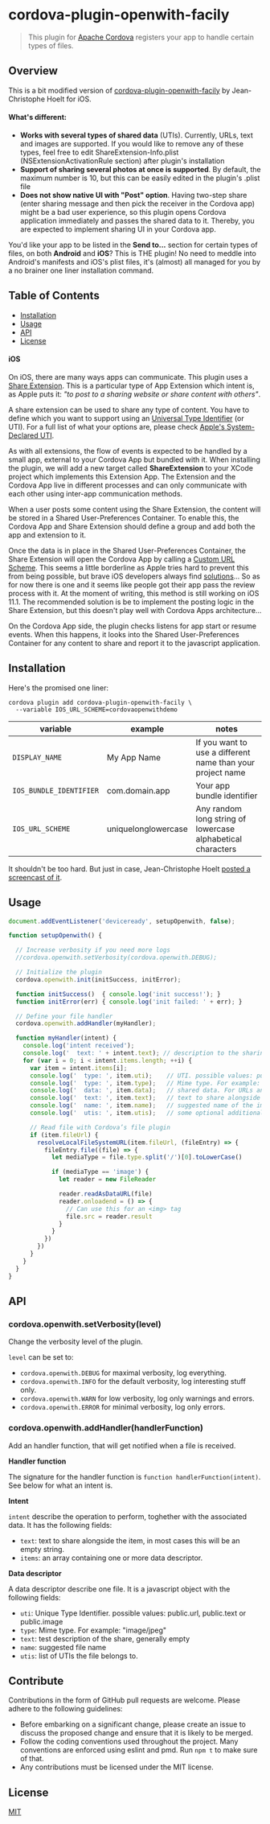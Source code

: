 # cordova-plugin-openwith-facily

> This plugin for [Apache Cordova](https://cordova.apache.org/) registers your app to handle certain types of files.

## Overview

This is a bit modified version of [cordova-plugin-openwith-facily](https://github.com/j3k0/cordova-plugin-openwith-facily) by Jean-Christophe Hoelt for iOS.

#### What's different:

- **Works with several types of shared data** (UTIs). Currently, URLs, text and images are supported. If you would like to remove any of these types, feel free to edit ShareExtension-Info.plist (NSExtensionActivationRule section) after plugin's installation
- **Support of sharing several photos at once is supported**. By default, the maximum number is 10, but this can be easily edited in the plugin's .plist file
- **Does not show native UI with "Post" option**. Having two-step share (enter sharing message and then pick the receiver in the Cordova app) might be a bad user experience, so this plugin opens Cordova application immediately and passes the shared data to it. Thereby, you are expected to implement sharing UI in your Cordova app.

You'd like your app to be listed in the **Send to...** section for certain types of files, on both **Android** and **iOS**? This is THE plugin! No need to meddle into Android's manifests and iOS's plist files, it's (almost) all managed for you by a no brainer one liner installation command.

## Table of Contents

- [Installation](#installation)
- [Usage](#usage)
- [API](#api)
- [License](#license)


#### iOS

On iOS, there are many ways apps can communicate. This plugin uses a [Share Extension](https://developer.apple.com/library/content/documentation/General/Conceptual/ExtensibilityPG/Share.html#//apple_ref/doc/uid/TP40014214-CH12-SW1). This is a particular type of App Extension which intent is, as Apple puts it: _"to post to a sharing website or share content with others"_.

A share extension can be used to share any type of content. You have to define which you want to support using an [Universal Type Identifier](https://developer.apple.com/library/content/documentation/FileManagement/Conceptual/understanding_utis/understand_utis_intro/understand_utis_intro.html) (or UTI). For a full list of what your options are, please check [Apple's System-Declared UTI](https://developer.apple.com/library/content/documentation/Miscellaneous/Reference/UTIRef/Articles/System-DeclaredUniformTypeIdentifiers.html#//apple_ref/doc/uid/TP40009259-SW1).

As with all extensions, the flow of events is expected to be handled by a small app, external to your Cordova App but bundled with it. When installing the plugin, we will add a new target called **ShareExtension** to your XCode project which implements this Extension App. The Extension and the Cordova App live in different processes and can only communicate with each other using inter-app communication methods.

When a user posts some content using the Share Extension, the content will be stored in a Shared User-Preferences Container. To enable this, the Cordova App and Share Extension should define a group and add both the app and extension to it.

Once the data is in place in the Shared User-Preferences Container, the Share Extension will open the Cordova App by calling a [Custom URL Scheme](https://developer.apple.com/library/content/documentation/iPhone/Conceptual/iPhoneOSProgrammingGuide/Inter-AppCommunication/Inter-AppCommunication.html#//apple_ref/doc/uid/TP40007072-CH6-SW1). This seems a little borderline as Apple tries hard to prevent this from being possible, but brave iOS developers always find [solutions](https://stackoverflow.com/questions/24297273/openurl-not-work-in-action-extension/24614589#24614589)... So as for now there is one and it seems like people got their app pass the review process with it. At the moment of writing, this method is still working on iOS 11.1. The recommended solution is be to implement the posting logic in the Share Extension, but this doesn't play well with Cordova Apps architecture...

On the Cordova App side, the plugin checks listens for app start or resume events. When this happens, it looks into the Shared User-Preferences Container for any content to share and report it to the javascript application.

## Installation

Here's the promised one liner:

```
cordova plugin add cordova-plugin-openwith-facily \
  --variable IOS_URL_SCHEME=cordovaopenwithdemo
```

| variable | example | notes |
|---|---|---|
| `DISPLAY_NAME` | My App Name | If you want to use a different name than your project name |
| `IOS_BUNDLE_IDENTIFIER` | com.domain.app | Your app bundle identifier |
| `IOS_URL_SCHEME` | uniquelonglowercase | Any random long string of lowercase alphabetical characters |

It shouldn't be too hard. But just in case, Jean-Christophe Hoelt [posted a screencast of it](https://youtu.be/eaE4m_xO1mg).

## Usage

```js
document.addEventListener('deviceready', setupOpenwith, false);

function setupOpenwith() {

  // Increase verbosity if you need more logs
  //cordova.openwith.setVerbosity(cordova.openwith.DEBUG);

  // Initialize the plugin
  cordova.openwith.init(initSuccess, initError);

  function initSuccess()  { console.log('init success!'); }
  function initError(err) { console.log('init failed: ' + err); }

  // Define your file handler
  cordova.openwith.addHandler(myHandler);

  function myHandler(intent) {
    console.log('intent received');
    console.log('  text: ' + intent.text); // description to the sharing, for instance title of the page when shared URL from Safari
    for (var i = 0; i < intent.items.length; ++i) {
      var item = intent.items[i];
      console.log('  type: ', item.uti);    // UTI. possible values: public.url, public.text or public.image
      console.log('  type: ', item.type);   // Mime type. For example: "image/jpeg"
      console.log('  data: ', item.data);   // shared data. For URLs and text - actually the shared URL or text. For image - its base64 string representation.
      console.log('  text: ', item.text);   // text to share alongside the item. as we don't allow user to enter text in native UI, in most cases this will be empty. However for sharing pages from Safari this might contain the title of the shared page.
      console.log('  name: ', item.name);   // suggested name of the image. For instance: "IMG_0404.JPG"
      console.log('  utis: ', item.utis);   // some optional additional info

      // Read file with Cordova’s file plugin
      if (item.fileUrl) {
        resolveLocalFileSystemURL(item.fileUrl, (fileEntry) => {
          fileEntry.file((file) => {
            let mediaType = file.type.split('/')[0].toLowerCase()

            if (mediaType == 'image') {
              let reader = new FileReader

              reader.readAsDataURL(file)
              reader.onloadend = () => {
                // Can use this for an <img> tag
                file.src = reader.result
              }
            }
          })
        })
      }
    }
  }
}
```

## API

### cordova.openwith.setVerbosity(level)

Change the verbosity level of the plugin.

`level` can be set to:

 - `cordova.openwith.DEBUG` for maximal verbosity, log everything.
 - `cordova.openwith.INFO` for the default verbosity, log interesting stuff only.
 - `cordova.openwith.WARN` for low verbosity, log only warnings and errors.
 - `cordova.openwith.ERROR` for minimal verbosity, log only errors.

### cordova.openwith.addHandler(handlerFunction)

Add an handler function, that will get notified when a file is received.

**Handler function**

The signature for the handler function is `function handlerFunction(intent)`. See below for what an intent is.

**Intent**

`intent` describe the operation to perform, toghether with the associated data. It has the following fields:

 - `text`: text to share alongside the item, in most cases this will be an empty string.
 - `items`: an array containing one or more data descriptor.

**Data descriptor**

A data descriptor describe one file. It is a javascript object with the following fields:

 - `uti`: Unique Type Identifier. possible values: public.url, public.text or public.image
 - `type`: Mime type. For example: "image/jpeg"
 - `text`: test description of the share, generally empty
 - `name`: suggested file name
 - `utis`: list of UTIs the file belongs to.

## Contribute

Contributions in the form of GitHub pull requests are welcome. Please adhere to the following guidelines:
  - Before embarking on a significant change, please create an issue to discuss the proposed change and ensure that it is likely to be merged.
  - Follow the coding conventions used throughout the project. Many conventions are enforced using eslint and pmd. Run `npm t` to make sure of that.
  - Any contributions must be licensed under the MIT license.

## License

[MIT](./LICENSE)
